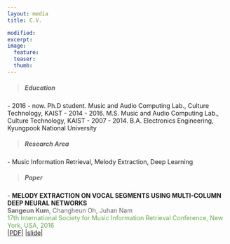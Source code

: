 ```yaml
---
layout: media
title: C.V.

modified:
excerpt:
image:
  feature:
  teaser:
  thumb:
---
```

<blockquote> <h5> Education </h5> </blockquote>
- 2016 - now.   Ph.D student. Music and Audio Computing Lab., Culture Technology, KAIST
- 2014 - 2016.  M.S. Music and Audio Computing Lab., Culture Technology, KAIST
- 2007 - 2014.  B.A. Electronics Engineering, Kyungpook National University 
<br />

<blockquote> <h5> Research Area  </h5> </blockquote>
- Music Information Retrieval, Melody Extraction, Deep Learning

<br />

<blockquote> <h5> Paper  </h5> </blockquote>
- <b> MELODY EXTRACTION ON VOCAL SEGMENTS USING MULTI-COLUMN DEEP NEURAL NETWORKS </b><br>
<span style="color:#666666"> <b>Sangeun Kum</b>, Changheun Oh, Juhan Nam</span><br>
<span style="color:#6aa84f"> 17th International Society for Music Information Retrieval Conference, New York, USA, 2016</span><br>
|<a href = "https://wp.nyu.edu/ismir2016/wp-content/uploads/sites/2294/2016/07/119_Paper.pdf" target="_blank">PDF</a>|
|<a href = "http://www.slideshare.net/SangeunKum/ismir-2016melody-extraction" target="_blank">slide</a>|
